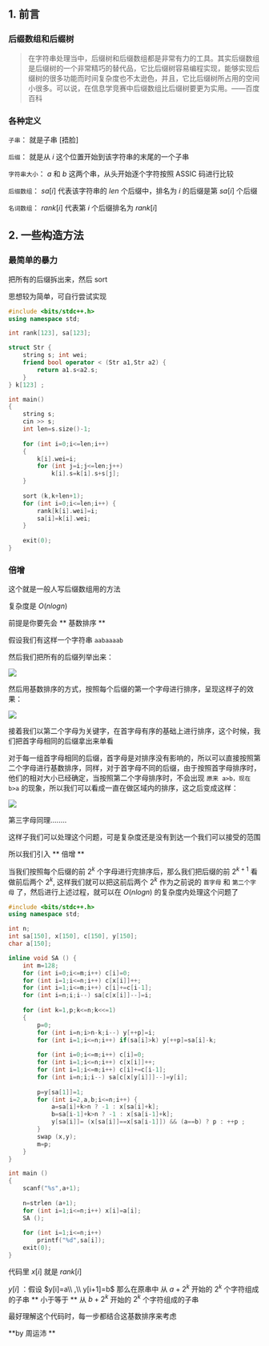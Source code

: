 ## 1. 前言

### 后缀数组和后缀树

> 在字符串处理当中，后缀树和后缀数组都是非常有力的工具。其实后缀数组是后缀树的一个非常精巧的替代品，它比后缀树容易编程实现，能够实现后缀树的很多功能而时间复杂度也不太逊色，并且，它比后缀树所占用的空间小很多。可以说，在信息学竞赛中后缀数组比后缀树要更为实用。——百度百科

### 各种定义

`子串`： 就是子串 [捂脸]

`后缀`： 就是从 $i$ 这个位置开始到该字符串的末尾的一个子串

`字符串大小`： $a$ 和 $b$ 这两个串，从头开始逐个字符按照 ASSIC 码进行比较

`后缀数组`： $sa[i]$ 代表该字符串的 $len$ 个后缀中，排名为 $i$ 的后缀是第 $sa[i]$ 个后缀

`名词数组`： $rank[i]$ 代表第 $i$ 个后缀排名为 $rank[i]$

## 2. 一些构造方法

### 最简单的暴力

把所有的后缀拆出来，然后 sort

思想较为简单，可自行尝试实现

```cpp
#include <bits/stdc++.h>
using namespace std;

int rank[123], sa[123];

struct Str {
	string s; int wei;
    friend bool operator < (Str a1,Str a2) {
    	return a1.s<a2.s;
    }
} k[123] ;

int main()
{
    string s;
    cin >> s;
    int len=s.size()-1;
    
    for (int i=0;i<=len;i++)
    {
    	k[i].wei=i;
        for (int j=i;j<=len;j++) 
            k[i].s=k[i].s+s[j];
    }
    
    sort (k,k+len+1);
    for (int i=0;i<=len;i++) {
      	rank[k[i].wei]=i;
        sa[i]=k[i].wei;
    }
    
    exit(0);
}
```

### 倍增

这个就是一般人写后缀数组用的方法

复杂度是 $O(nlogn)$ 

前提是你要先会 ** 基数排序 **

假设我们有这样一个字符串 `aabaaaab`

然后我们把所有的后缀列举出来：

![](images/sa1.png)

然后用基数排序的方式，按照每个后缀的第一个字母进行排序，呈现这样子的效果：

![](images/sa2.png)

接着我们以第二个字母为关键字，在首字母有序的基础上进行排序，这个时候，我们把首字母相同的后缀拿出来单看

对于每一组首字母相同的后缀，首字母是对排序没有影响的，所以可以直接按照第二个字母进行基数排序，同样，对于首字母不同的后缀，由于按照首字母排序时，他们的相对大小已经确定，当按照第二个字母排序时，不会出现 `原来 a>b，现在 b>a` 的现象，所以我们可以看成一直在做区域内的排序，这之后变成这样：

![](images/sa3.png)

第三字母同理........

这样子我们可以处理这个问题，可是复杂度还是没有到达一个我们可以接受的范围

所以我们引入 ** 倍增 **

当我们按照每个后缀的前 $2^k$ 个字母进行完排序后，那么我们把后缀的前 $2^{k+1}$ 看做前后两个 $2^k$, 这样我们就可以把这前后两个 $2^k$ 作为之前说的 `首字母` 和 `第二个字母` 了，然后进行上述过程，就可以在 $O(nlogn)$ 的复杂度内处理这个问题了

```cpp
#include <bits/stdc++.h>
using namespace std;

int n;
int sa[150], x[150], c[150], y[150];
char a[150];

inline void SA () {
    int m=128;
    for (int i=0;i<=m;i++) c[i]=0;
    for (int i=1;i<=n;i++) c[x[i]]++;
    for (int i=1;i<=m;i++) c[i]+=c[i-1];
    for (int i=n;i;i--) sa[c[x[i]]--]=i;
    
    for (int k=1,p;k<=n;k<<=1)
    {
        p=0;
        for (int i=n;i>n-k;i--) y[++p]=i;
        for (int i=1;i<=n;i++) if(sa[i]>k) y[++p]=sa[i]-k;
        
        for (int i=0;i<=m;i++) c[i]=0;
        for (int i=1;i<=n;i++) c[x[i]]++;
        for (int i=1;i<=m;i++) c[i]+=c[i-1];
        for (int i=n;i;i--) sa[c[x[y[i]]]--]=y[i];
        
        p=y[sa[1]]=1;
        for (int i=2,a,b;i<=n;i++) {
            a=sa[i]+k>n ? -1 : x[sa[i]+k];
            b=sa[i-1]+k>n ? -1 : x[sa[i-1]+k];
            y[sa[i]]= (x[sa[i]]==x[sa[i-1]]) && (a==b) ? p : ++p ;
        }
        swap (x,y);
        m=p;
    }
}

int main () 
{
    scanf("%s",a+1);
    
    n=strlen (a+1);
    for (int i=1;i<=n;i++) x[i]=a[i];
    SA ();
    
    for (int i=1;i<=n;i++) 
        printf("%d",sa[i]);
    exit(0);
}
```

代码里 $x[i]$ 就是 $rank[i]$ 

$y[i]$ ：假设 $y[i]=a\\ ,\\  y[i+1]=b$ 那么在原串中 从 $a+2^k$ 开始的 $2^k$ 个字符组成的子串 ** 小于等于 ** 从 $b+2^k$ 开始的 $2^k$ 个字符组成的子串

最好理解这个代码时，每一步都结合这基数排序来考虑

**by 周运沛 **
